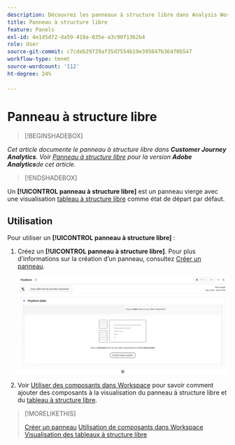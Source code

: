 ```yaml
---
description: Découvrez les panneaux à structure libre dans Analysis Workspace.
title: Panneau à structure libre
feature: Panels
exl-id: 4e1d5d72-da59-419a-835e-a3c90f1362b4
role: User
source-git-commit: c7cdeb29729af35d7554b19e395047b364f0b547
workflow-type: tm+mt
source-wordcount: '112'
ht-degree: 24%

---
```


# Panneau à structure libre


>[!BEGINSHADEBOX]

*Cet article documente le panneau à structure libre dans **Customer Journey Analytics**. Voir [Panneau à structure libre](https://experienceleague.adobe.com/en/docs/analytics/analyze/analysis-workspace/panels/freeform-panel) pour la version **Adobe Analytics**de cet article.*

>[!ENDSHADEBOX]


Un **[!UICONTROL panneau à structure libre]** est un panneau vierge avec une visualisation [tableau à structure libre](/help/analysis-workspace/visualizations/freeform-table/freeform-table.md) comme état de départ par défaut.

## Utilisation

Pour utiliser un **[!UICONTROL panneau à structure libre]** :

1. Créez un **[!UICONTROL panneau à structure libre]**. Pour plus d’informations sur la création d’un panneau, consultez [Créer un panneau](panels.md#create-a-panel).

   ![Panneau à structure libre par défaut affichant un panneau vierge avec un tableau à structure libre.](assets/freeform-panel.png)

1. Voir [Utiliser des composants dans Workspace](/help/components/use-components-in-workspace.md) pour savoir comment ajouter des composants à la visualisation du panneau à structure libre et du [tableau à structure libre](/help/analysis-workspace/visualizations/freeform-table/freeform-table.md).


>[!MORELIKETHIS]
>
>[Créer un panneau](/help/analysis-workspace/c-panels/panels.md#create-a-panel)
>[Utilisation de composants dans Workspace](/help/components/use-components-in-workspace.md)
>[Visualisation des tableaux à structure libre ](/help/analysis-workspace/visualizations/freeform-table/freeform-table.md)
>